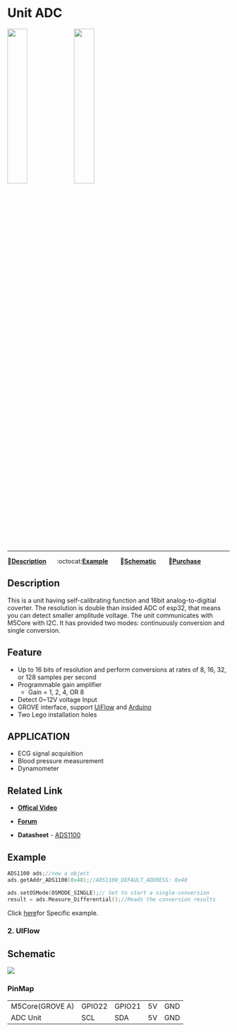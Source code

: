 # Unit ADC

<img src="assets/img/product_pics/unit/M5GO_Unit_adc.png" width="30%" height="30%"><img src="assets/img/product_pics/unit/unit_adc_grove_a.png" width="30%" height="30%">

***

:memo:**[Description](#Description)**&nbsp;&nbsp;&nbsp;&nbsp;&nbsp;&nbsp;:octocat:**[Example](#Example)**&nbsp;&nbsp;&nbsp;&nbsp;&nbsp;&nbsp; :electric_plug:**[Schematic](#Schematic)** &nbsp;&nbsp;&nbsp;&nbsp;&nbsp;&nbsp;🛒**[Purchase](https://www.aliexpress.com/store/product/M5Stack-Official-ADC-Unit-16-Bit-I2C-GROVE-ADS1100-Module-0V-to-12V-analog-to-digital/3226069_32946953374.html?spm=a2g1x.12024536.productList_5885013.pic_7)**

## Description

This is a unit having self-calibrating function and 16bit analog-to-digitial coverter. The resolution is double than insided ADC of esp32, that means you can detect smaller amplitude voltage. The unit communicates with M5Core with I2C. It has provided two modes: continuously conversion and single conversion.

## Feature

-  Up to 16 bits of resolution and perform conversions at rates of 8, 16, 32, or 128 samples per second
-  Programmable gain amplifier
    - Gain = 1, 2, 4, OR 8
-  Detect 0~12V voltage Input
-  GROVE interface, support [UiFlow](http://flow.m5stack.com) and [Arduino](http://www.arduino.cc)
-  Two Lego installation holes

## APPLICATION

-  ECG signal acquisition
-  Blood pressure measurement
-  Dynamometer

## Related Link

- **[Offical Video](https://www.youtube.com/channel/UCozgFVglWYQXbvTmGyS739w)**

- **[Forum](http://forum.m5stack.com/)**

-  **Datasheet** - [ADS1100](http://pdf1.alldatasheet.com/datasheet-pdf/view/619024/TI1/ADS1100.html)

## Example

```c++
ADS1100 ads;//new a object
ads.getAddr_ADS1100(0x48);//ADS1100_DEFAULT_ADDRESS: 0x48

ads.setOSMode(OSMODE_SINGLE);// Set to start a single-conversion
result = ads.Measure_Differential();//Reads the conversion results
```

Click [here](https://github.com/m5stack/M5-ProductExampleCodes/tree/master/Unit/ADC/Arduino)for Specific example.

### 2. UIFlow

## Schematic

<img src="assets/img/product_pics/unit/adc_sch.JPG">

### PinMap

<table>
 <tr><td>M5Core(GROVE A)</td><td>GPIO22</td><td>GPIO21</td><td>5V</td><td>GND</td></tr>
 <tr><td>ADC Unit</td><td>SCL</td><td>SDA</td><td>5V</td><td>GND</td></tr>
</table>